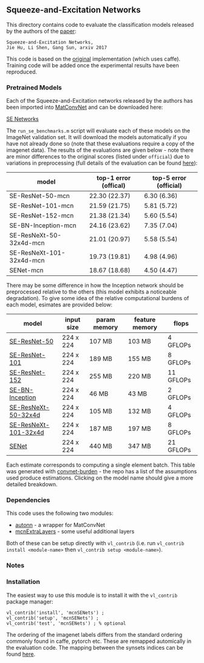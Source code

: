 Squeeze-and-Excitation Networks
---

This directory contains code to evaluate the classification models released by
the authors of the [paper](https://arxiv.org/abs/1709.01507):

```
Squeeze-and-Excitation Networks, 
Jie Hu, Li Shen, Gang Sun, arxiv 2017
```

This code is based on the [original](https://github.com/hujie-frank/SENet) 
implementation (which uses caffe). Training code will be added once the 
experimental results have been reproduced.

### Pretrained Models

Each of the Squeeze-and-Excitation networks released by the authors has been imported into [MatConvNet](https://github.com/vlfeat/matconvnet) and can be downloaded here:

[SE Networks](http://www.robots.ox.ac.uk/~albanie/models.html#se-models)

The `run_se_benchmarks.m` script will evaluate each of these models on the ImageNet validation set. It will download the models automatically if you have not already done so (note that these evaluations require a copy of the imagenet data).  The results of the evaluations are given below - note there are minor differences to the original scores (listed under `official`) due to variations in preprocessing (full details of the evaluation can be found [here](http://www.robots.ox.ac.uk/~albanie/models.html#se-models)):


| model	  | top-1 error (offical)	| top-5 error (official) |
|---------------------------|-------------------------|------------------------|
| SE-ResNet-50-mcn	        | 22.30 (22.37) | 6.30  (6.36) |
| SE-ResNet-101-mcn	        | 21.59 (21.75) | 5.81  (5.72) |
| SE-ResNet-152-mcn	        | 21.38 (21.34) | 5.60  (5.54) |
| SE-BN-Inception-mcn       | 24.16 (23.62) | 7.35  (7.04) |
| SE-ResNeXt-50-32x4d-mcn   | 21.01 (20.97) | 5.58  (5.54) |
| SE-ResNeXt-101-32x4d-mcn  | 19.73 (19.81) | 4.98  (4.96) |
| SENet-mcn	                | 18.67 (18.68) | 4.50  (4.47) |

There may be some difference in how the Inception network should be preprocessed relative to the others (this model exhibits a noticeable degradation). To give some idea of the relative computational burdens of each model, esimates are provided below:


| model | input size | param memory | feature memory | flops |
|-------|------------|--------------|----------------|-------|
| [SE-ResNet-50](reports/SE-ResNet-50.md) | 224 x 224 | 107 MB | 103 MB | 4 GFLOPs                |
| [SE-ResNet-101](reports/SE-ResNet-101.md) | 224 x 224 | 189 MB | 155 MB | 8 GFLOPs              |
| [SE-ResNet-152](reports/SE-ResNet-152.md) | 224 x 224 | 255 MB | 220 MB | 11 GFLOPs             |
| [SE-BN-Inception](reports/SE-BN-Inception.md) | 224 x 224 | 46 MB | 43 MB | 2 GFLOPs            |
| [SE-ResNeXt-50-32x4d](reports/SE-ResNeXt-50-32x4d.md) | 224 x 224 | 105 MB | 132 MB | 4 GFLOPs  |
| [SE-ResNeXt-101-32x4d](reports/SE-ResNeXt-101-32x4d.md) | 224 x 224 | 187 MB | 197 MB | 8 GFLOPs|
| [SENet](reports/SENet.md) | 224 x 224 | 440 MB | 347 MB | 21 GFLOPs                             |


Each estimate corresponds to computing a single element batch. This table was generated
with [convnet-burden](https://github.com/albanie/convnet-burden) - the repo has a list of the assumptions used produce estimations. Clicking on the model name should give a more detailed breakdown.

### Dependencies

This code uses the following two modules: 

* [autonn](https://github.com/vlfeat/autonn) - a wrapper for MatConvNet
* [mcnExtraLayers](https://github.com/albanie/mcnExtraLayers) - some useful additional layers

Both of these can be setup directly with `vl_contrib` (i.e. run `vl_contrib install <module-name>` then `vl_contrib setup <module-name>`).

### Notes



### Installation

The easiest way to use this module is to install it with the `vl_contrib` 
package manager:

```
vl_contrib('install', 'mcnSENets') ;
vl_contrib('setup', 'mcnSENets') ;
vl_contrib('test', 'mcnSENets') ; % optional
```


The ordering of the imagenet labels differs from the standard ordering commonly found in caffe, pytorch etc.  These are remapped automically in the evaluation code.  The mapping between the synsets indices can be found [here](misc/label_map.txt).
